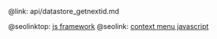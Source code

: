@link: api/datastore_getnextid.md

@seolinktop: [js framework](https://webix.com)
@seolink: [context menu javascript](https://webix.com/widget/contextmenu/)